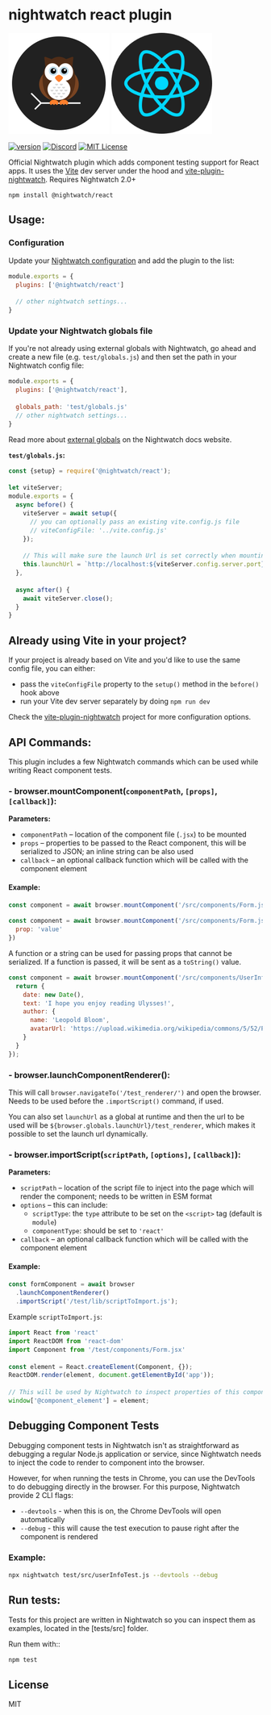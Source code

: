 # nightwatch react plugin
<p>
  <img alt="Nightwatch.js Logo" src=".github/assets/nightwatch-logo.svg" width=200 />
  <img alt="React Logo" src=".github/assets/react-logo.png" width=200 />
</p>

[![version][version-badge]][package]
[![Discord][discord-badge]][discord]
[![MIT License][license-badge]][license]

Official Nightwatch plugin which adds component testing support for React apps. It uses the [Vite](https://vitejs.dev/) dev server under the hood and [vite-plugin-nightwatch](https://github.com/nightwatchjs/vite-plugin-nightwatch). Requires Nightwatch 2.0+

```
npm install @nightwatch/react
```

## Usage:

### Configuration
Update your [Nightwatch configuration](https://nightwatchjs.org/guide/configuration/overview.html) and add the plugin to the list:

```js
module.exports = {
  plugins: ['@nightwatch/react']
  
  // other nightwatch settings...
}
```

### Update your Nightwatch globals file

If you're not already using external globals with Nightwatch, go ahead and create a new file (e.g. `test/globals.js`) and then set the path in your Nightwatch config file:

```js
module.exports = {
  plugins: ['@nightwatch/react'],
  
  globals_path: 'test/globals.js'
  // other nightwatch settings...
}
```

Read more about [external globals](https://nightwatchjs.org/guide/using-nightwatch/external-globals.html) on the Nightwatch docs website.

**`test/globals.js`:**
```js
const {setup} = require('@nightwatch/react');

let viteServer;
module.exports = {
  async before() {
    viteServer = await setup({
      // you can optionally pass an existing vite.config.js file
      // viteConfigFile: '../vite.config.js'
    });
    
    // This will make sure the launch Url is set correctly when mounting the React component
    this.launchUrl = `http://localhost:${viteServer.config.server.port}`;
  },

  async after() {
    await viteServer.close();
  }
}
```

## Already using Vite in your project?

If your project is already based on Vite and you'd like to use the same config file, you can either:
- pass the `viteConfigFile` property to the `setup()` method in the `before()` hook above
- run your Vite dev server separately by doing `npm run dev`

Check the [vite-plugin-nightwatch](https://github.com/nightwatchjs/vite-plugin-nightwatch) project for more configuration options.

## API Commands:
This plugin includes a few Nightwatch commands which can be used while writing React component tests.

### - browser.mountComponent(`componentPath`, `[props]`, `[callback]`):
**Parameters:**
- `componentPath` – location of the component file (`.jsx`) to be mounted
- `props` – properties to be passed to the React component, this will be serialized to JSON; an inline string can be also used
- `callback` – an optional callback function which will be called with the component element

#### Example:
```js
const component = await browser.mountComponent('/src/components/Form.jsx')
```

```js
const component = await browser.mountComponent('/src/components/Form.jsx', {
  prop: 'value'
})
```

A function or a string can be used for passing props that cannot be serialized. If a function is passed, it will be sent as a `toString()` value.
```js
const component = await browser.mountComponent('/src/components/UserInfo.jsx', function () {
  return {
    date: new Date(),
    text: 'I hope you enjoy reading Ulysses!',
    author: {
      name: 'Leopold Bloom',
      avatarUrl: 'https://upload.wikimedia.org/wikipedia/commons/5/52/Poldy.png'
    }
  }
});
```

### - browser.launchComponentRenderer():
This will call `browser.navigateTo('/test_renderer/')` and open the browser. Needs to be used before the `.importScript()` command, if used.

You can also set `launchUrl` as a global at runtime and then the url to be used will be `${browser.globals.launchUrl}/test_renderer`, which makes it possible to set the launch url dynamically.

### - browser.importScript(`scriptPath`, `[options]`, `[callback]`):
**Parameters:**
- `scriptPath` – location of the script file to inject into the page which will render the component; needs to be written in ESM format
- `options` – this can include:
  - `scriptType`: the `type` attribute to be set on the `<script>` tag (default is `module`)
  - `componentType`: should be set to `'react'`
- `callback` – an optional callback function which will be called with the component element

#### Example:
```js
const formComponent = await browser
  .launchComponentRenderer()
  .importScript('/test/lib/scriptToImport.js');
```

Example `scriptToImport.js`:
```js
import React from 'react'
import ReactDOM from 'react-dom'
import Component from '/test/components/Form.jsx'

const element = React.createElement(Component, {});
ReactDOM.render(element, document.getElementById('app'));

// This will be used by Nightwatch to inspect properties of this component
window['@component_element'] = element;
```

## Debugging Component Tests
Debugging component tests in Nightwatch isn't as straightforward as debugging a regular Node.js application or service, since Nightwatch needs to inject the code to render to component into the browser.

However, for when running the tests in Chrome, you can use the DevTools to do debugging directly in the browser. For this purpose, Nightwatch provide 2 CLI flags:
- `--devtools` - when this is on, the Chrome DevTools will open automatically
- `--debug` - this will cause the test execution to pause right after the component is rendered

### Example:
```sh
npx nightwatch test/src/userInfoTest.js --devtools --debug
```

## Run tests:

Tests for this project are written in Nightwatch so you can inspect them as examples, located in the [tests/src] folder.

Run them with::
```sh
npm test 
```


## License
MIT

[build-badge]: https://github.com/nightwatchjs/nightwatch-plugin-react/actions/workflows/node.js.yml/badge.svg?branch=main
[build]: https://github.com/nightwatchjs/nightwatch-plugin-react/actions/workflows/node.js.yml
[version-badge]: https://img.shields.io/npm/v/@nightwatch/react.svg?style=flat-square
[package]: https://www.npmjs.com/package/@nightwatch/react
[license-badge]: https://img.shields.io/npm/l/@nightwatch/react.svg?style=flat-square
[license]: https://github.com/nightwatchjs/nightwatch-plugin-react/blob/main/LICENSE
[discord-badge]: https://img.shields.io/discord/618399631038218240.svg?color=7389D8&labelColor=6A7EC2&logo=discord&logoColor=ffffff&style=flat-square
[discord]: https://discord.gg/SN8Da2X

